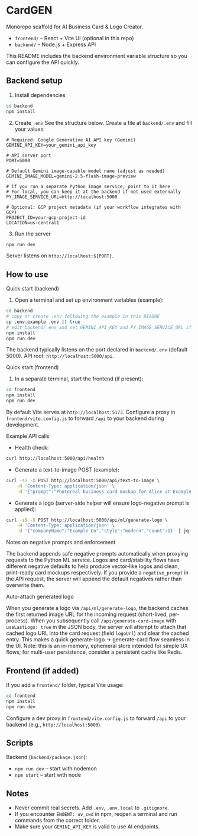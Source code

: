 # CardGEN

Monorepo scaffold for AI Business Card & Logo Creator.

- `frontend/` – React + Vite UI (optional in this repo)
- `backend/` – Node.js + Express API

This README includes the backend environment variable structure so you can configure the API quickly.


## Backend setup
1) Install dependencies
```bash
cd backend
npm install
```

2) Create `.env`
See the structure below. Create a file at `backend/.env` and fill your values:

```env
# Required: Google Generative AI API key (Gemini)
GEMINI_API_KEY=your_gemini_api_key

# API server port
PORT=5000

# Default Gemini image-capable model name (adjust as needed)
GEMINI_IMAGE_MODEL=gemini-2.5-flash-image-preview

# If you run a separate Python image service, point to it here
# For local, you can keep it at the backend if not used externally
PY_IMAGE_SERVICE_URL=http://localhost:5000

# Optional: GCP project metadata (if your workflow integrates with GCP)
PROJECT_ID=your-gcp-project-id
LOCATION=us-central1
```

3) Run the server
```bash
npm run dev
```
Server listens on `http://localhost:${PORT}`.

## How to use

Quick start (backend)

1. Open a terminal and set up environment variables (example):

```bash
cd backend
# copy or create .env following the example in this README
cp .env.example .env || true
# edit backend/.env and set GEMINI_API_KEY and PY_IMAGE_SERVICE_URL if needed
npm install
npm run dev
```

The backend typically listens on the port declared in `backend/.env` (default 5000). API root: `http://localhost:5000/api`.

Quick start (frontend)

1. In a separate terminal, start the frontend (if present):

```bash
cd frontend
npm install
npm run dev
```

By default Vite serves at `http://localhost:5173`. Configure a proxy in `frontend/vite.config.js` to forward `/api` to your backend during development.

Example API calls

- Health check:

```bash
curl http://localhost:5000/api/health
```

- Generate a text-to-image POST (example):

```bash
curl -sS -X POST http://localhost:5000/api/text-to-image \
	-H 'Content-Type: application/json' \
	-d '{"prompt":"Photoreal business card mockup for Alice at Example Co, clean, neutral background","width":512,"height":320}' | jq .
```

- Generate a logo (server-side helper will ensure logo-negative prompt is applied):

```bash
curl -sS -X POST http://localhost:5000/api/ml/generate-logo \
	-H 'Content-Type: application/json' \
	-d '{"companyName":"Example Co","style":"modern","count":1}' | jq .
```

Notes on negative prompts and enforcement

The backend appends safe negative prompts automatically when proxying requests to the Python ML service. Logos and card/stability flows have different negative defaults to help produce vector-like logos and clean, print-ready card mockups respectively. If you provide a `negative_prompt` in the API request, the server will append the default negatives rather than overwrite them.

Auto-attach generated logo

When you generate a logo via `/api/ml/generate-logo`, the backend caches the first returned image URL for the incoming request (short-lived, per-process). When you subsequently call `/api/generate-card-image` with `useLastLogo: true` in the JSON body, the server will attempt to attach that cached logo URL into the card request (field `logoUrl`) and clear the cached entry. This makes a quick generate-logo -> generate-card flow seamless in the UI. Note: this is an in-memory, ephemeral store intended for simple UX flows; for multi-user persistence, consider a persistent cache like Redis.


## Frontend (if added)
If you add a `frontend/` folder, typical Vite usage:
```bash
cd frontend
npm install
npm run dev
```
Configure a dev proxy in `frontend/vite.config.js` to forward `/api` to your backend (e.g., `http://localhost:5000`).


## Scripts
Backend (`backend/package.json`):
- `npm run dev` – start with nodemon
- `npm start` – start with node


## Notes
- Never commit real secrets. Add `.env`, `.env.local` to `.gitignore`.
- If you encounter `ENOENT: uv_cwd` in npm, reopen a terminal and run commands from the correct folder.
- Make sure your `GEMINI_API_KEY` is valid to use AI endpoints.

